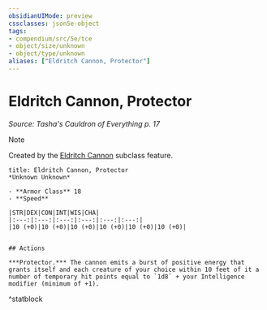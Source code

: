 ```yaml
---
obsidianUIMode: preview
cssclasses: json5e-object
tags:
- compendium/src/5e/tce
- object/size/unknown
- object/type/unknown
aliases: ["Eldritch Cannon, Protector"]
---
```

# Eldritch Cannon, Protector
*Source: Tasha's Cauldron of Everything p. 17*  

> [!note]
> Created by the [Eldritch Cannon](/2-Mechanics/CLI/classes/artificer-artillerist-tce.md#Eldritch%20Cannon%20(Level%203)) subclass feature.

```ad-statblock
title: Eldritch Cannon, Protector
*Unknown Unknown*

- **Armor Class** 18
- **Speed** 

|STR|DEX|CON|INT|WIS|CHA|
|:---:|:---:|:---:|:---:|:---:|:---:|
|10 (+0)|10 (+0)|10 (+0)|10 (+0)|10 (+0)|10 (+0)|


## Actions

***Protector.*** The cannon emits a burst of positive energy that grants itself and each creature of your choice within 10 feet of it a number of temporary hit points equal to `1d8` + your Intelligence modifier (minimum of +1).
```
^statblock